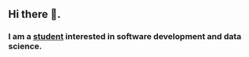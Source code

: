 ## Hi there 👋. 
### I am a [student](https://ethanma.netlify.app/) interested in software development and data science. 

